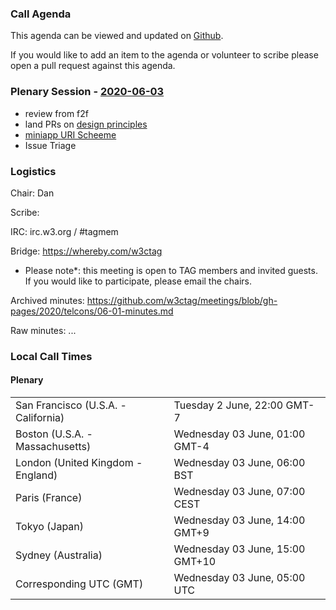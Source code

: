 ### Call Agenda

This agenda can be viewed and updated on [Github](https://github.com/w3ctag/meetings/blob/gh-pages/2020/telcons/06-01-agenda.md).

If you would like to add an item to the agenda or volunteer to scribe please open a pull request against this agenda.

### Plenary Session - [2020-06-03](https://www.timeanddate.com/worldclock/converter.html?iso=20200603T050000&p1=224&p2=43&p3=136&p4=195&p5=248&p6=240)

* review from f2f
* land PRs on [design principles](https://github.com/w3ctag/design-principles/pulls)
* [miniapp URI Scheeme](https://github.com/w3ctag/design-reviews/issues/478)
* Issue Triage

### Logistics

Chair: Dan

Scribe:

IRC: irc.w3.org / #tagmem

Bridge: https://whereby.com/w3ctag 

* Please note*: this meeting is open to TAG members and invited guests. If you would like to participate, please email the chairs.

Archived minutes: https://github.com/w3ctag/meetings/blob/gh-pages/2020/telcons/06-01-minutes.md

Raw minutes: ...


### Local Call Times

#### Plenary

<table>
<tr><td> San Francisco (U.S.A. - California) <td> Tuesday 2 June, 22:00 GMT-7</td></tr>
<tr><td> Boston (U.S.A. - Massachusetts) <td> Wednesday 03 June, 01:00 GMT-4</td></tr>
<tr><td> London (United Kingdom - England) <td> Wednesday 03 June, 06:00 BST</td></tr>
<tr><td> Paris (France) <td> Wednesday 03 June, 07:00 CEST</td></tr>
<tr><td> Tokyo (Japan) <td> Wednesday 03 June, 14:00 GMT+9</td></tr>
<tr><td> Sydney (Australia) <td> Wednesday 03 June, 15:00 GMT+10</td></tr>
<tr><td> Corresponding UTC (GMT) <td> Wednesday 03 June, 05:00 UTC</td></tr>
</table>

